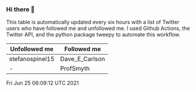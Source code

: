 ### Hi there 👋

This table is automatically updated every six hours with a list of Twitter users who have followed me and unfollowed me. I used Github Actions, the Twitter API, and the python package tweepy to automate this workflow.

| Unfollowed me |  Followed me |
| --- | --- |
|stefanospinel15|Dave_E_Carlson|
|-|ProfSmyth|
Fri Jun 25 06:09:12 UTC 2021
